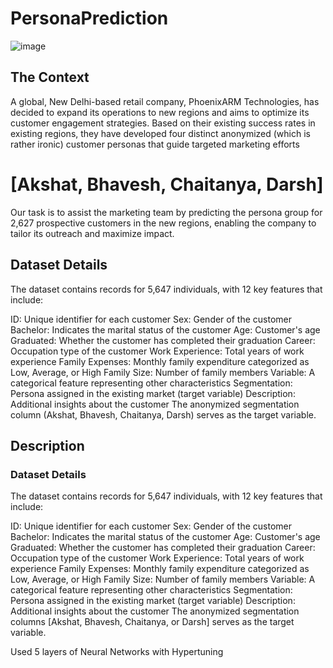 # PersonaPrediction
![image](https://github.com/user-attachments/assets/3f90dc0c-7dfd-4c9c-b2f3-cb92060bade6)

## The Context
A global, New Delhi-based retail company, PhoenixARM Technologies, has decided to expand its operations to new regions and aims to optimize its customer engagement strategies. Based on their existing success rates in existing regions, they have developed four distinct anonymized (which is rather ironic) customer personas that guide targeted marketing efforts

[Akshat, Bhavesh, Chaitanya, Darsh]
===================================================================================

Our task is to assist the marketing team by predicting the persona group for 2,627 prospective customers in the new regions, enabling the company to tailor its outreach and maximize impact.

## Dataset Details
The dataset contains records for 5,647 individuals, with 12 key features that include:

ID: Unique identifier for each customer
Sex: Gender of the customer
Bachelor: Indicates the marital status of the customer
Age: Customer's age
Graduated: Whether the customer has completed their graduation
Career: Occupation type of the customer
Work Experience: Total years of work experience
Family Expenses: Monthly family expenditure categorized as Low, Average, or High
Family Size: Number of family members
Variable: A categorical feature representing other characteristics
Segmentation: Persona assigned in the existing market (target variable)
Description: Additional insights about the customer
The anonymized segmentation column (Akshat, Bhavesh, Chaitanya, Darsh) serves as the target variable.


## Description
### Dataset Details
The dataset contains records for 5,647 individuals, with 12 key features that include:

ID: Unique identifier for each customer
Sex: Gender of the customer
Bachelor: Indicates the marital status of the customer
Age: Customer's age
Graduated: Whether the customer has completed their graduation
Career: Occupation type of the customer
Work Experience: Total years of work experience
Family Expenses: Monthly family expenditure categorized as Low, Average, or High
Family Size: Number of family members
Variable: A categorical feature representing other characteristics
Segmentation: Persona assigned in the existing market (target variable)
Description: Additional insights about the customer
The anonymized segmentation columns [Akshat, Bhavesh, Chaitanya, or Darsh] serves as the target variable.



Used 5 layers of Neural Networks with Hypertuning
